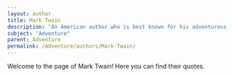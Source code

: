 ```yaml
---
layout: author
title: Mark Twain
description: "An American author who is best known for his adventurous tales like 'The Adventures of Tom Sawyer' and its sequel 'Adventures of Huckleberry Finn', which depict life along the Mississippi River."
subject: "Adventure"
parent: Adventure
permalink: /Adventure/authors/Mark-Twain/
---
```


Welcome to the page of Mark Twain! Here you can find their quotes.
